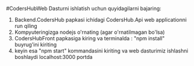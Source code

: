 #CodersHubWeb
Dasturni ishlatish uchun quyidagilarni bajaring: 
  1. Backend.CodersHub papkasi ichidagi CodersHub.Api web applicationni run qiling
  2. Kompyuteringizga nodejs o'rnating (agar o'rnatilmagan bo'lsa)
  3. CodersHubFront papkasiga kiring va terminalda : "npm install" buyrug'ini kiriting
  4. keyin esa "npm start" kommandasini kiriting va web dasturimiz ishlashni boshlaydi localhost:3000 portda

